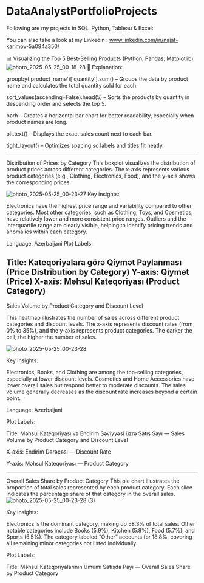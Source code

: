 ﻿# DataAnalystPortfolioProjects
Following are my projects in SQL, Python, Tableau & Excel:

You can also take a look at my Linkedin : www.linkedin.com/in/najaf-karimov-5a094a350/

📊 Visualizing the Top 5 Best-Selling Products (Python, Pandas, Matplotlib)
![photo_2025-05-25_00-18-28](https://github.com/user-attachments/assets/f40d3e0a-d4de-4b7b-8d0f-89946598e43b)
📌 Explanation:

groupby('product_name')['quantity'].sum() – Groups the data by product name and calculates the total quantity sold for each.

sort_values(ascending=False).head(5) – Sorts the products by quantity in descending order and selects the top 5.

barh – Creates a horizontal bar chart for better readability, especially when product names are long.

plt.text() – Displays the exact sales count next to each bar.

tight_layout() – Optimizes spacing so labels and titles fit neatly.

----------------------------------------

Distribution of Prices by Category
This boxplot visualizes the distribution of product prices across different categories. The x-axis represents various product categories (e.g., Clothing, Electronics, Food), and the y-axis shows the corresponding prices.

![photo_2025-05-25_00-23-27](https://github.com/user-attachments/assets/ccdcfe48-5c62-4a40-96fe-5bb0237a6b06)
Key insights:

Electronics have the highest price range and variability compared to other categories.
Most other categories, such as Clothing, Toys, and Cosmetics, have relatively lower and more consistent price ranges.
Outliers and the interquartile range are clearly visible, helping to identify pricing trends and anomalies within each category.

Language: Azerbaijani
Plot Labels:

Title: Kateqoriyalara görə Qiymət Paylanması (Price Distribution by Category)
Y-axis: Qiymət (Price)
X-axis: Məhsul Kateqoriyası (Product Category)
--------------------------------------------------------------

Sales Volume by Product Category and Discount Level

This heatmap illustrates the number of sales across different product categories and discount levels. The x-axis represents discount rates (from 0% to 35%), and the y-axis represents product categories. The darker the cell, the higher the number of sales.

![photo_2025-05-25_00-23-28](https://github.com/user-attachments/assets/5959d155-fc7d-4e0d-8405-3f7312de2197)

Key insights:

Electronics, Books, and Clothing are among the top-selling categories, especially at lower discount levels.
Cosmetics and Home Accessories have lower overall sales but respond better to moderate discounts.
The sales volume generally decreases as the discount rate increases beyond a certain point.

Language: Azerbaijani

Plot Labels:

Title: Məhsul Kateqoriyası və Endirim Səviyyəsi üzrə Satış Sayı — Sales Volume by Product Category and Discount Level

X-axis: Endirim Dərəcəsi — Discount Rate

Y-axis: Məhsul Kateqoriyası — Product Category

----------------------------------------------------------------------------

Overall Sales Share by Product Category
This pie chart illustrates the proportion of total sales represented by each product category. Each slice indicates the percentage share of that category in the overall sales.
![photo_2025-05-25_00-23-28 (3)](https://github.com/user-attachments/assets/a2741583-80b4-4ad7-bd47-df882e4ebbab)

Key insights:

Electronics is the dominant category, making up 58.3% of total sales.
Other notable categories include Books (5.9%), Kitchen (5.8%), Food (5.7%), and Sports (5.5%).
The category labeled “Other” accounts for 18.8%, covering all remaining minor categories not listed individually.

Plot Labels:

Title: Məhsul Kateqoriyalarının Ümumi Satışda Payı — Overall Sales Share by Product Category
